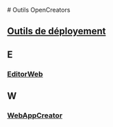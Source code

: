 # Outils OpenCreators
<h2><a href="deploy/">Outils de déployement</a></h2>
<h2>E</h2>
<h3><a href="EditorWeb/">EditorWeb</a>
<h2>W</h2>
<h3><a href="WebAppCreator/">WebAppCreator</a></h3>
